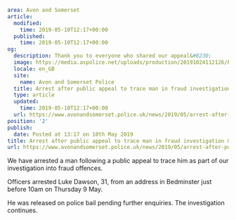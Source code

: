 ```yaml
area: Avon and Somerset
article:
  modified:
    time: 2019-05-10T12:17+00:00
  published:
    time: 2019-05-10T12:17+00:00
og:
  description: Thank you to everyone who shared our appeal&#8230;
  image: https://media.aspolice.net/uploads/production/20191024112126/POLICE_010-2-e1557490418451.jpg
  locale: en_GB
  site:
    name: Avon and Somerset Police
  title: Arrest after public appeal to trace man in fraud investigation &#x2d; Bristol | Avon and Somerset Police
  type: article
  updated:
    time: 2019-05-10T12:17+00:00
  url: https://www.avonandsomerset.police.uk/news/2019/05/arrest-after-public-appeal-to-trace-man-in-fraud-investigation-bristol/
position: '2'
publish:
  date: Posted at 13:17 on 10th May 2019
title: Arrest after public appeal to trace man in fraud investigation &#x2d; Bristol | Avon and Somerset Police
url: https://www.avonandsomerset.police.uk/news/2019/05/arrest-after-public-appeal-to-trace-man-in-fraud-investigation-bristol/
```

We have arrested a man following a public appeal to trace him as part of our investigation into fraud offences.

Officers arrested Luke Dawson, 31, from an address in Bedminster just before 10am on Thursday 9 May.

He was released on police bail pending further enquiries. The investigation continues.
